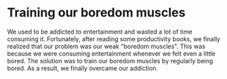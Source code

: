# Training our boredom muscles

We used to be addicted to entertainment and wasted a lot of time consuming it. Fortunately, after reading some productivity books, we finally realized that our problem was our weak "boredom muscles". This was because we were consuming entertainment whenever we felt even a little bored. The solution was to train our boredom muscles by regularly being bored. As a result, we finally overcame our addiction.  
